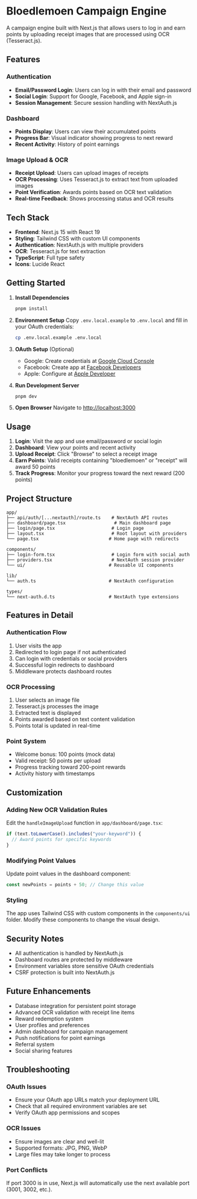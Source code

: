 # Bloedlemoen Campaign Engine

A campaign engine built with Next.js that allows users to log in and earn points by uploading receipt images that are processed using OCR (Tesseract.js).

## Features

### Authentication

- **Email/Password Login**: Users can log in with their email and password
- **Social Login**: Support for Google, Facebook, and Apple sign-in
- **Session Management**: Secure session handling with NextAuth.js

### Dashboard

- **Points Display**: Users can view their accumulated points
- **Progress Bar**: Visual indicator showing progress to next reward
- **Recent Activity**: History of point earnings

### Image Upload & OCR

- **Receipt Upload**: Users can upload images of receipts
- **OCR Processing**: Uses Tesseract.js to extract text from uploaded images
- **Point Verification**: Awards points based on OCR text validation
- **Real-time Feedback**: Shows processing status and OCR results

## Tech Stack

- **Frontend**: Next.js 15 with React 19
- **Styling**: Tailwind CSS with custom UI components
- **Authentication**: NextAuth.js with multiple providers
- **OCR**: Tesseract.js for text extraction
- **TypeScript**: Full type safety
- **Icons**: Lucide React

## Getting Started

1. **Install Dependencies**

   ```bash
   pnpm install
   ```

2. **Environment Setup**
   Copy `.env.local.example` to `.env.local` and fill in your OAuth credentials:

   ```bash
   cp .env.local.example .env.local
   ```

3. **OAuth Setup** (Optional)

   - Google: Create credentials at [Google Cloud Console](https://console.cloud.google.com/)
   - Facebook: Create app at [Facebook Developers](https://developers.facebook.com/)
   - Apple: Configure at [Apple Developer](https://developer.apple.com/)

4. **Run Development Server**

   ```bash
   pnpm dev
   ```

5. **Open Browser**
   Navigate to [http://localhost:3000](http://localhost:3000)

## Usage

1. **Login**: Visit the app and use email/password or social login
2. **Dashboard**: View your points and recent activity
3. **Upload Receipt**: Click "Browse" to select a receipt image
4. **Earn Points**: Valid receipts containing "bloedlemoen" or "receipt" will award 50 points
5. **Track Progress**: Monitor your progress toward the next reward (200 points)

## Project Structure

```
app/
├── api/auth/[...nextauth]/route.ts    # NextAuth API routes
├── dashboard/page.tsx                  # Main dashboard page
├── login/page.tsx                     # Login page
├── layout.tsx                         # Root layout with providers
└── page.tsx                          # Home page with redirects

components/
├── login-form.tsx                     # Login form with social auth
├── providers.tsx                      # NextAuth session provider
└── ui/                               # Reusable UI components

lib/
└── auth.ts                           # NextAuth configuration

types/
└── next-auth.d.ts                    # NextAuth type extensions
```

## Features in Detail

### Authentication Flow

1. User visits the app
2. Redirected to login page if not authenticated
3. Can login with credentials or social providers
4. Successful login redirects to dashboard
5. Middleware protects dashboard routes

### OCR Processing

1. User selects an image file
2. Tesseract.js processes the image
3. Extracted text is displayed
4. Points awarded based on text content validation
5. Points total is updated in real-time

### Point System

- Welcome bonus: 100 points (mock data)
- Valid receipt: 50 points per upload
- Progress tracking toward 200-point rewards
- Activity history with timestamps

## Customization

### Adding New OCR Validation Rules

Edit the `handleImageUpload` function in `app/dashboard/page.tsx`:

```typescript
if (text.toLowerCase().includes("your-keyword")) {
  // Award points for specific keywords
}
```

### Modifying Point Values

Update point values in the dashboard component:

```typescript
const newPoints = points + 50; // Change this value
```

### Styling

The app uses Tailwind CSS with custom components in the `components/ui` folder. Modify these components to change the visual design.

## Security Notes

- All authentication is handled by NextAuth.js
- Dashboard routes are protected by middleware
- Environment variables store sensitive OAuth credentials
- CSRF protection is built into NextAuth.js

## Future Enhancements

- Database integration for persistent point storage
- Advanced OCR validation with receipt line items
- Reward redemption system
- User profiles and preferences
- Admin dashboard for campaign management
- Push notifications for point earnings
- Referral system
- Social sharing features

## Troubleshooting

### OAuth Issues

- Ensure your OAuth app URLs match your deployment URL
- Check that all required environment variables are set
- Verify OAuth app permissions and scopes

### OCR Issues

- Ensure images are clear and well-lit
- Supported formats: JPG, PNG, WebP
- Large files may take longer to process

### Port Conflicts

If port 3000 is in use, Next.js will automatically use the next available port (3001, 3002, etc.).
